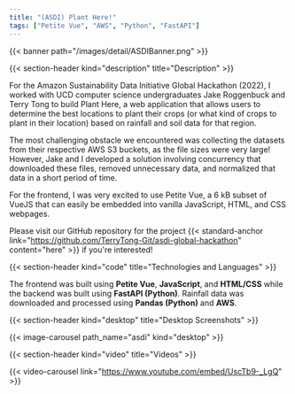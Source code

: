 ```yaml
---
title: "(ASDI) Plant Here!"
tags: ["Petite Vue", "AWS", "Python", "FastAPI"]
---
```


{{< banner path="/images/detail/ASDIBanner.png" >}}

{{< section-header kind="description" title="Description" >}}

For the Amazon Sustainability Data Initiative Global Hackathon (2022), I worked with UCD computer science undergraduates Jake Roggenbuck and Terry Tong to build Plant Here, a web application that allows users to determine the best locations to plant their crops (or what kind of crops to plant in their location) based on rainfall and soil data for that region.

The most challenging obstacle we encountered was collecting the datasets from their respective AWS S3 buckets, as the file sizes were very large! However, Jake and I developed a solution involving concurrency that downloaded these files, removed unnecessary data, and normalized that data in a short period of time.

For the frontend, I was very excited to use Petite Vue, a 6 kB subset of VueJS that can easily be embedded into vanilla JavaScript, HTML, and CSS webpages.

Please visit our GitHub repository for the project {{< standard-anchor link="https://github.com/TerryTong-Git/asdi-global-hackathon" content="here" >}} if you're interested!


{{< section-header kind="code" title="Technologies and Languages" >}}

The frontend was built using **Petite Vue**, **JavaScript**, and **HTML/CSS** while the backend was built using **FastAPI (Python)**. Rainfall data was downloaded and processed using **Pandas (Python)** and **AWS**.


{{< section-header kind="desktop" title="Desktop Screenshots" >}}

{{< image-carousel path_name="asdi" kind="desktop" >}}


{{< section-header kind="video" title="Videos" >}}

{{< video-carousel link="https://www.youtube.com/embed/UscTb9-_LgQ" >}}